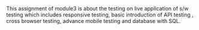 This assignment of module3 is about the testing on live application of s/w testing which includes responsive testing, basic introduction of API testing , cross browser testing, advance mobile testing and database with SQL.
